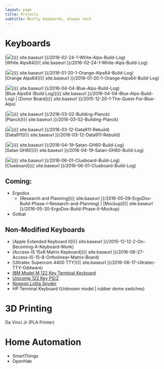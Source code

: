 ```yaml
---
layout: page
title: Projects
subtitle: Mostly keyboards, always tech
---
```


# Keyboards
[![](https://i.imgur.com/qgTvkKA.jpg)]({{ site.baseurl }}/2016-02-24-1-White-Alps-Build-Log)  
[White Alps64]({{ site.baseurl }}/2016-02-24-1-White-Alps-Build-Log)

[![](http://i.imgur.com/foItOtnm.jpg)]({{ site.baseurl }}/2016-01-20-1-Orange-Alps64-Build-Log)  
[Orange Alps64]({{ site.baseurl }}/2016-01-20-1-Orange-Alps64-Build-Log)

[![](http://i.imgur.com/4yWwahi.jpg)]({{ site.baseurl }}/2016-04-04-Blue-Alps-Build-Log)  
[Blue Alps64 (Build Log)]({{ site.baseurl }}/2016-04-04-Blue-Alps-Build-Log) |
[Donor Board]({{ site.baseurl }}/2015-12-20-1-The-Quest-For-Blue-Alps)

[![](https://i.imgur.com/SJRAW2c.jpg)]({{ site.baseurl }}/2016-03-02-Building-Planck)  
[Planck]({{ site.baseurl }}/2016-03-02-Building-Planck)

[![](https://i.imgur.com/9riDPw0.jpg)]({{ site.baseurl }}/2016-03-12-Data911-Rebuild)  
[Data911]({{ site.baseurl }}/2016-03-12-Data911-Rebuild)

[![](http://i.imgur.com/qcXwtmb.jpg)]({{ site.baseurl }}/2016-04-19-Satan-GH60-Build-Log)  
[Satan GH60]({{ site.baseurl }}/2016-04-19-Satan-GH60-Build-Log)

[![](http://imgur.com/xJlWYbM.jpg)]({{ site.baseurl }}/2016-06-01-Clueboard-Build-Log)  
[Clueboard]({{ site.baseurl }}/2016-06-01-Clueboard-Build-Log)

## Coming:

+ Ergodox
  * [Research and Planning]({{ site.baseurl }}/2016-05-09-ErgoDox-Build-Phase-I-Research-and-Planning) |
[Mockup]({{ site.baseurl }}/2016-05-30-ErgoDox-Build-Phase-II-Mockup)
+ Golbat

## Non-Modified Keyboards

+ [Apple Extended Keyboard II]({{ site.baseurl }}/2015-12-12-2-On-Becoming-A-Keyboard-Wonk)
+ [Access-IS 15x8 Matrix Keyboard]({{ site.baseurl }}/2016-06-27-Access-IS-15-8-Ortholinear-Matrix-Board)
+ [Ultratec Supercom 4400 TTY]({{ site.baseurl }}/2016-06-17-Ultratec-TTY-Oddware)
+ [IBM Model M 122 Key Terminal Keyboard](https://deskthority.net/wiki/IBM_Model_M)
+ [Unicomp 122 Key PS/2](http://www.pckeyboard.com/page/product/UB40T56)
+ [Noppoo Lolita Spyder](https://www.amazon.com/Mechanical-Keyboard-Lolita-Spyder-Switch-PC/dp/B00T1P80XY)
+  HP Terminal Keyboard (Unknown model | rubber dome switches)

# 3D Printing

Da Vinci Jr (PLA Printer)

# Home Automation

+ SmartThings
+ OpenHab
